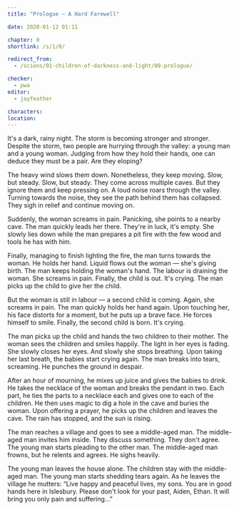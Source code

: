 ```yaml
---
title: "Prologue — A Hard Farewell"

date: 2020-01-12 01:11

chapter: 0
shortlink: /s/1/0/

redirect_from:
  - /scions/01-children-of-darkness-and-light/00-prologue/

checker:
  - pwa
editor: 
  - jayfeather

characters:
location:
---
```

It's a dark, rainy night.
The storm is becoming stronger and stronger.
Despite the storm, two people are hurrying through the valley: a young man and a young woman.
Judging from how they hold their hands, one can deduce they must be a pair. Are they eloping?

The heavy wind slows them down.
Nonetheless, they keep moving.
Slow, but steady. Slow, but steady.
They come across multiple caves.
But they ignore them and keep pressing on.
A loud noise roars through the valley.
Turning towards the noise, they see the path behind them has collapsed.
They sigh in relief and continue moving on.

Suddenly, the woman screams in pain.
Panicking, she points to a nearby cave.
The man quickly leads her there.
They're in luck, it's empty.
She slowly lies down while the man prepares a pit fire with the few wood and tools he has with him.

Finally, managing to finish lighting the fire, the man turns towards the woman.
He holds her hand.
Liquid flows out the woman — she's giving birth.
The man keeps holding the woman's hand.
The labour is draining the woman. She screams in pain.
Finally, the child is out. It's crying.
The man picks up the child to give her the child.

But the woman is still in labour — a second child is coming.
Again, she screams in pain.
The man quickly holds her hand again.
Upon touching her, his face distorts for a moment, but he puts up a brave face.
He forces himself to smile.
Finally, the second child is born.
It's crying.

The man picks up the child and hands the two children to their mother.
The woman sees the children and smiles happily.
The light in her eyes is fading.
She slowly closes her eyes.
And slowly she stops breathing.
Upon taking her last breath, the babies start crying again.
The man breaks into tears, screaming.
He punches the ground in despair.

After an hour of mourning, he mixes up juice and gives the babies to drink.
He takes the necklace of the woman and breaks the pendant in two.
Each part, he ties the parts to a necklace each and gives one to each of the children.
He then uses magic to dig a hole in the cave and buries the woman.
Upon offering a prayer, he picks up the children and leaves the cave.
The rain has stopped, and the sun is rising.

The man reaches a village and goes to see a middle-aged man.
The middle-aged man invites him inside.
They discuss something. They don't agree.
The young man starts pleading to the other man.
The middle-aged man frowns, but he relents and agrees.
He sighs heavily.

The young man leaves the house alone.
The children stay with the middle-aged man.
The young man starts shedding tears again.
As he leaves the village he mutters: “Live happy and peaceful lives, my sons.
You are in good hands here in Islesbury.
Please don't look for your past, Aiden, Ethan.
It will bring you only pain and suffering…”
